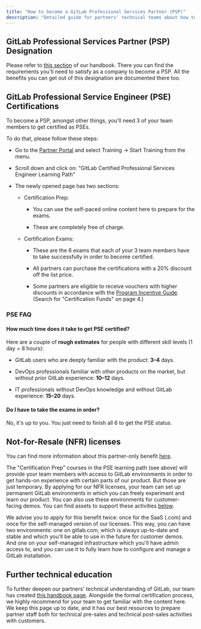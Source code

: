 ```yaml
---
title: "How to become a GitLab Professional Services Partner (PSP)"
description: "Detailed guide for partners' technical teams about how to achieve the PSP designation and then continue learning."
---
```


## GitLab Professional Services Partner (PSP) Designation

Please refer to [this section](https://handbook.gitlab.com/handbook/resellers/channel-program-guide/#gitlab-partner-services-program) of our handbook. There you can find the requirements you'll need to satisfy as a company to become a PSP.
All the benefits you can get out of this designation are documented there too.

## GitLab Professional Service Engineer (PSE) Certifications

To become a PSP, amongst other things, you'll need 3 of your team members to get certified as PSEs.

To do that, please follow these steps:

* Go to the [Partner Portal](https://partners.gitlab.com/) and select Training → Start Training from the menu.

* Scroll down and click on:
"GitLab Certified Professional Services Engineer Learning Path"

* The newly opened page has two sections:

  * Certification Prep:

    * You can use the self-paced online content here to prepare for the exams.

    * These are completely free of charge.

  * Certification Exams:

    * These are the 6 exams that each of your 3 team members have to take successfully in order to become certified.

    * All partners can purchase the certifications with a 20% discount off the list price.

    * Some partners are eligible to receive  vouchers with higher discounts in accordance with the [Program Incentive Guide](https://partners.gitlab.com/prm/English/s/assets?id=712791&renderMode=Collection&q=partner%20incentive%20guide). (Search for "Certification Funds" on page 4.)

### PSE FAQ

#### How much time does it take to get PSE certified?

Here are a couple of **rough estimates** for people with different skill levels (1 day \= 8 hours):

* GitLab users who are deeply familiar with the product: **3–4** days.

* DevOps professionals familiar with other products on the market, but without prior GitLab experience: **10–12** days.

* IT professionals without DevOps knowledge and without GitLab experience: **15–20** days.

#### Do I have to take the exams in order?

No, it's up to you. You just need to finish all 6 to get the PSE status.

## Not-for-Resale (NFR) licenses

You can find more information about this partner-only benefit [here](https://handbook.gitlab.com/handbook/resellers/channel-working-with-gitlab/#working-with-gitlab---technical).

The "Certification Prep" courses in the PSE learning path (see above) will provide your team members with access to GitLab environments in order to get hands-on experience with certain parts of our product. But those are just temporary. By applying for our NFR licenses, your team can set up permanent GitLab environments in which you can freely experiment and learn our product. You can also use these environments for customer-facing demos. You can find assets to support these activities [below](#further-technical-education).

We advise you to apply for this benefit twice: once for the SaaS (.com) and once for the self-managed version of our licenses. This way, you can have two environments: one on gitlab.com, which is always up-to-date and stable and which you'll be able to use in the future for customer demos. And one on your self-managed infrastructure which you'll have admin access to, and you can use it to fully learn how to configure and manage a GitLab installation.

## Further technical education

To further deepen our partners' technical understanding of GitLab, our team has created [this handbook page](https://handbook.gitlab.com/handbook/resellers/partner-enablement/). Alongside the formal certification process, we highly recommend for your team to get familiar with the content here. We keep this page up to date, and it has our best resources to prepare partner staff both for technical pre-sales and technical post-sales activities with customers.
